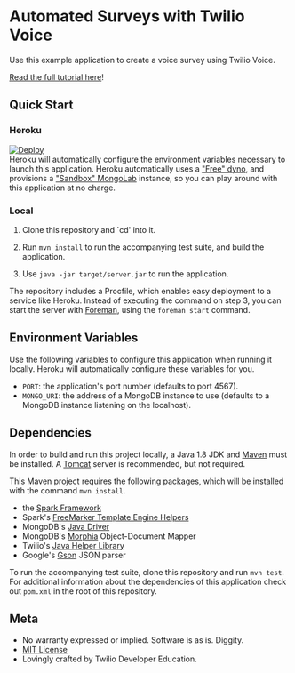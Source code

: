 # Automated Surveys with Twilio Voice

Use this example application to create a voice survey using Twilio Voice.

[Read the full tutorial here](https://www.twilio.com/docs/tutorials/walkthrough/automated-survey/java/spark)!

## Quick Start

### Heroku

[![Deploy](https://www.herokucdn.com/deploy/button.png)](https://heroku.com/deploy)  
Heroku will automatically configure the environment variables necessary to launch this application. Heroku automatically uses a ["Free" dyno](https://www.heroku.com/pricing), and provisions a ["Sandbox" MongoLab](https://mongolab.com/plans/pricing/) instance, so you can play around with this application at no charge.

### Local

1. Clone this repository and `cd' into it.

2. Run ```mvn install``` to run the accompanying test suite, and build the application.

3. Use ```java -jar target/server.jar``` to run the application.

The repository includes a Procfile, which enables easy deployment to a service like Heroku. Instead of executing the command on step 3, you can start the server with [Foreman](https://ddollar.github.io/foreman/), using the ```foreman start``` command.

## Environment Variables

Use the following variables to configure this application when running it locally. Heroku will automatically configure these variables for you.

- ```PORT```: the application's port number (defaults to port 4567).
- ```MONGO_URI```: the address of a MongoDB instance to use (defaults to a MongoDB instance listening on the localhost).

## Dependencies

In order to build and run this project locally, a Java 1.8 JDK and
[Maven](http://maven.apache.org) must be installed. A
[Tomcat](http://tomcat.apache.org) server is recommended, but not required.

This Maven project requires the following packages, which will be installed with the command ```mvn install```.

 - the [Spark Framework](http://sparkjava.com)
 - Spark's [FreeMarker Template Engine Helpers](https://github.com/perwendel/spark-template-engines/tree/master/spark-template-freemarker)
 - MongoDB's [Java Driver](http://mongodb.github.io/mongo-java-driver/)
 - MongoDB's [Morphia](http://mongodb.github.io/morphia/) Object-Document Mapper
 - Twilio's [Java Helper Library](https://www.twilio.com/docs/java/install)
 - Google's [Gson](https://github.com/google/gson) JSON parser

To run the accompanying test suite, clone this repository and run ```mvn test```. For additional information
about the dependencies of this application check out ```pom.xml``` in the root of
this repository.


## Meta

* No warranty expressed or implied. Software is as is. Diggity.
* [MIT License](http://www.opensource.org/licenses/mit-license.html)
* Lovingly crafted by Twilio Developer Education.
